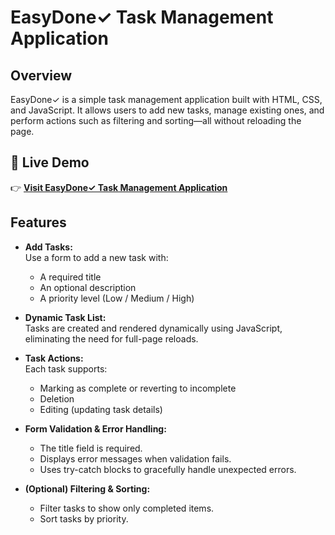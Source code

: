 # EasyDone✓ Task Management Application

## Overview

EasyDone✓ is a simple task management application built with HTML, CSS, and JavaScript. It allows users to add new tasks, manage existing ones, and perform actions such as filtering and sorting—all without reloading the page.

## 🔗 Live Demo
👉 **[Visit EasyDone✓ Task Management Application](https://dolunayc.github.io/task-management-app/)**  

## Features

- **Add Tasks:**  
  Use a form to add a new task with:
  - A required title
  - An optional description
  - A priority level (Low / Medium / High)

- **Dynamic Task List:**  
  Tasks are created and rendered dynamically using JavaScript, eliminating the need for full-page reloads.

- **Task Actions:**  
  Each task supports:
  - Marking as complete or reverting to incomplete
  - Deletion
  - Editing (updating task details)

- **Form Validation & Error Handling:**  
  - The title field is required.
  - Displays error messages when validation fails.
  - Uses try-catch blocks to gracefully handle unexpected errors.

- **(Optional) Filtering & Sorting:**  
  - Filter tasks to show only completed items.
  - Sort tasks by priority.


